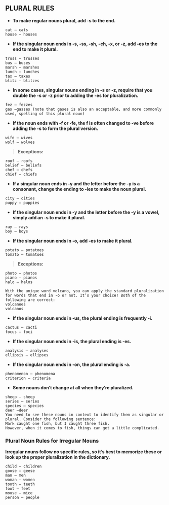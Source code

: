 ## PLURAL RULES

* **To make regular nouns plural, add ‑s to the end.**
```
cat – cats
house – houses
```

* **If the singular noun ends in ‑s, -ss, -sh, -ch, -x, or -z, add ‑es to the end to make it plural.**
```
truss – trusses
bus – buses
marsh – marshes
lunch – lunches
tax – taxes
blitz – blitzes
```

* **In some cases, singular nouns ending in -s or -z, require that you double the -s or -z prior to adding the -es for pluralization.**
```
fez – fezzes
gas –gasses (note that gases is also an acceptable, and more commonly used, spelling of this plural noun)
```

* **If the noun ends with ‑f or ‑fe, the f is often changed to ‑ve before adding the -s to form the plural version.**
```
wife – wives
wolf – wolves
```
> **Exceptions:**
```
roof – roofs
belief – beliefs
chef – chefs
chief – chiefs
```
* **If a singular noun ends in ‑y and the letter before the -y is a consonant, change the ending to ‑ies to make the noun plural.**
```
city – cities
puppy – puppies
```

* **If the singular noun ends in -y and the letter before the -y is a vowel, simply add an -s to make it plural.**
```
ray – rays
boy – boys
```

* **If the singular noun ends in ‑o, add ‑es to make it plural.**
```
potato – potatoes
tomato – tomatoes
```
> **Exceptions:**
```
photo – photos
piano – pianos
halo – halos

With the unique word volcano, you can apply the standard pluralization for words that end in -o or not. It’s your choice! Both of the following are correct:
volcanoes
volcanos
```

* **If the singular noun ends in ‑us, the plural ending is frequently ‑i.**
```
cactus – cacti
focus – foci
```

* **If the singular noun ends in ‑is, the plural ending is ‑es.**
```
analysis – analyses
ellipsis – ellipses
```

* **If the singular noun ends in ‑on, the plural ending is ‑a.**
```
phenomenon – phenomena
criterion – criteria
```

* **Some nouns don’t change at all when they’re pluralized.**
```
sheep – sheep
series – series
species – species
deer –deer
You need to see these nouns in context to identify them as singular or plural. Consider the following sentence:
Mark caught one fish, but I caught three fish.
However, when it comes to fish, things can get a little complicated.
```


### Plural Noun Rules for Irregular Nouns
**Irregular nouns follow no specific rules, so it’s best to memorize these or look up the proper pluralization in the dictionary.**
```
child – children
goose – geese
man – men
woman – women
tooth – teeth
foot – feet
mouse – mice
person – people
```









